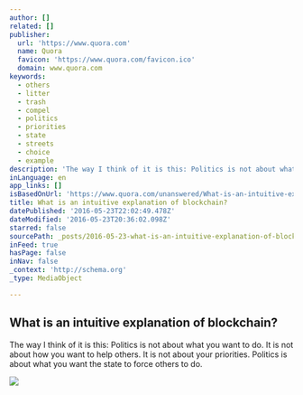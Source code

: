 ```yaml
---
author: []
related: []
publisher:
  url: 'https://www.quora.com'
  name: Quora
  favicon: 'https://www.quora.com/favicon.ico'
  domain: www.quora.com
keywords:
  - others
  - litter
  - trash
  - compel
  - politics
  - priorities
  - state
  - streets
  - choice
  - example
description: 'The way I think of it is this: Politics is not about what you want to do. It is not about how you want to help others. It is not about your priorities. Politics is about what you want the state to force others to do.'
inLanguage: en
app_links: []
isBasedOnUrl: 'https://www.quora.com/unanswered/What-is-an-intuitive-explanation-of-blockchain'
title: What is an intuitive explanation of blockchain?
datePublished: '2016-05-23T22:02:49.478Z'
dateModified: '2016-05-23T20:36:02.098Z'
starred: false
sourcePath: _posts/2016-05-23-what-is-an-intuitive-explanation-of-blockchain.md
inFeed: true
hasPage: false
inNav: false
_context: 'http://schema.org'
_type: MediaObject

---
```

<article style=""><h1>What is an intuitive explanation of blockchain?</h1><p>The way I think of it is this: Politics is not about what you want to do. It is not about how you want to help others. It is not about your priorities. Politics is about what you want the state to force others to do.</p><img src="https://qsf.is.quoracdn.net/-images.new_grid.fb_share_default.pnge6dde9cfa6e03c43.png" /></article>